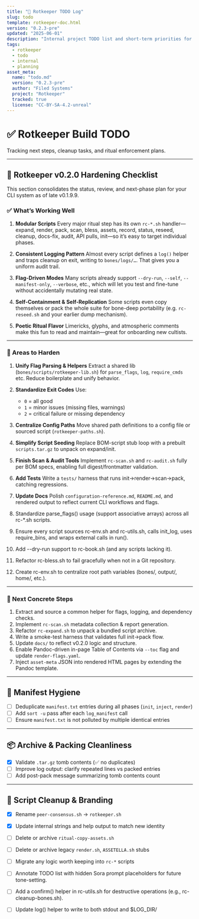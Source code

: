 ```yaml
---
title: "📌 Rotkeeper TODO Log"
slug: todo
template: rotkeeper-doc.html
version: "0.2.3-pre"
updated: "2025-06-01"
description: "Internal project TODO list and short-term priorities for active Rotkeeper patches."
tags:
  - rotkeeper
  - todo
  - internal
  - planning
asset_meta:
  name: "todo.md"
  version: "0.2.3-pre"
  author: "Filed Systems"
  project: "Rotkeeper"
  tracked: true
  license: "CC-BY-SA-4.2-unreal"
---
```


# ✅ Rotkeeper Build TODO

Tracking next steps, cleanup tasks, and ritual enforcement plans.

***

## 🧠 Rotkeeper v0.2.0 Hardening Checklist

This section consolidates the status, review, and next-phase plan for your CLI system as of late v0.1.9.9.

### ✅ What’s Working Well

1. **Modular Scripts**
   Every major ritual step has its own `rc-*.sh` handler—expand, render, pack, scan, bless, assets, record, status, reseed, cleanup, docs-fix, audit, API pulls, init—so it’s easy to target individual phases.

2. **Consistent Logging Pattern**
   Almost every script defines a `log()` helper and traps cleanup on exit, writing to `bones/logs/…`. That gives you a uniform audit trail.

3. **Flag-Driven Modes**
   Many scripts already support `--dry-run`, `--self`, `--manifest-only`, `--verbose`, etc., which will let you test and fine-tune without accidentally mutating real state.

4. **Self-Containment & Self-Replication**
   Some scripts even copy themselves or pack the whole suite for bone-deep portability (e.g. `rc-reseed.sh` and your earlier dump mechanism).

5. **Poetic Ritual Flavor**
   Limericks, glyphs, and atmospheric comments make this fun to read and maintain—great for onboarding new cultists.

***

### 🔧 Areas to Harden

1. **Unify Flag Parsing & Helpers**
   Extract a shared lib (`bones/scripts/rotkeeper-lib.sh`) for `parse_flags`, `log`, `require_cmds` etc. Reduce boilerplate and unify behavior.

2. **Standardize Exit Codes**
   Use:
   - `0` = all good
   - `1` = minor issues (missing files, warnings)
   - `2` = critical failure or missing dependency

3. **Centralize Config Paths**
   Move shared path definitions to a config file or sourced script (`rotkeeper-paths.sh`).

4. **Simplify Script Seeding**
   Replace BOM-script stub loop with a prebuilt `scripts.tar.gz` to unpack on expand/init.

5. **Finish Scan & Audit Tools**
   Implement `rc-scan.sh` and `rc-audit.sh` fully per BOM specs, enabling full digest/frontmatter validation.

6. **Add Tests**
   Write a `tests/` harness that runs init→render→scan→pack, catching regressions.

7. **Update Docs**
   Polish `configuration-reference.md`, `README.md`, and rendered output to reflect current CLI workflows and flags.

8. Standardize parse_flags() usage (support associative arrays) across all rc-*.sh scripts.
9. Ensure every script sources rc-env.sh and rc-utils.sh, calls init_log, uses require_bins, and wraps external calls in run().
10. Add --dry-run support to rc-book.sh (and any scripts lacking it).
11. Refactor rc-bless.sh to fail gracefully when not in a Git repository.
12. Create rc-env.sh to centralize root path variables (bones/, output/, home/, etc.).
***

### 🎯 Next Concrete Steps

1. Extract and source a common helper for flags, logging, and dependency checks.
2. Implement `rc-scan.sh` metadata collection & report generation.
3. Refactor `rc-expand.sh` to unpack a bundled script archive.
4. Write a smoke-test harness that validates full init→pack flow.
5. Update `docs/` to reflect v0.2.0 logic and structure.
6. Enable Pandoc-driven in-page Table of Contents via `--toc` flag and update `render-flags.yaml`.
7. Inject `asset-meta` JSON into rendered HTML pages by extending the Pandoc template.

***

## 🔧 Manifest Hygiene

- [ ] Deduplicate `manifest.txt` entries during all phases (`init`, `inject`, `render`)
- [ ] Add `sort -u` pass after each `log_manifest` call
- [ ] Ensure `manifest.txt` is not polluted by multiple identical entries

***

## 📦 Archive & Packing Cleanliness

- [x] Validate `.tar.gz` tomb contents (✅ no duplicates)
- [ ] Improve log output: clarify repeated lines vs packed entries
- [ ] Add post-pack message summarizing tomb contents count

***

## 🧼 Script Cleanup & Branding

- [x] Rename `peer-consensus.sh` → `rotkeeper.sh`
- [x] Update internal strings and help output to match new identity
- [ ] Delete or archive `ritual-copy-assets.sh`
- [ ] Delete or archive legacy `render.sh`, `ASSETELLA.sh` stubs
- [ ] Migrate any logic worth keeping into `rc-*` scripts
- [ ] Annotate TODO list with hidden Sora prompt placeholders for future tone-setting.

- [ ] Add a confirm() helper in rc-utils.sh for destructive operations (e.g., rc-cleanup-bones.sh).
- [ ] Update log() helper to write to both stdout and $LOG_DIR/<script>.log.

***

## 🔍 Script Compliance Audit

- [ ] Ensure all `rc-*.sh` scripts define `main()` and use `trap` safely
- [ ] Apply `set -euo pipefail` to every script
- [ ] Move shared logic to `rc-utils.sh` and source it
- [ ] Use `check_deps` or equivalent in all scripts
- [ ] Sanity-check argument handling for `--dry-run`, `--help`, `--verbose`

***

## 🪦 Output Enhancements

- [ ] Create HTML `/index.html` showcasing rendered pages
- [ ] Inject CSS, JS, or icon assets via `rc-assets.sh`
- [ ] Add meta headers or banners to rendered output

***

## 🧠 Docs Polish & Metadata Injection

- [x] Write docs for: bless, scan, record
- [x] Link all pages into `index.md`
- [ ] Add version tags to top of all rendered `.html` files
- [ ] Ensure every file in `scripts/` and `templates/` has an `asset-meta` block

- [ ] Consolidate init-config.yaml, render-flags.yaml, and remote-sources.yaml into a single rotkeeper.yaml.
- [ ] Define and document a JSON/YAML schema for frontmatter and asset-meta blocks.
- [ ] Integrate yq + JSON Schema validation in rc-lint.sh to enforce frontmatter and asset-meta consistency.

***

## 🔁 Ritual Logging

- [ ] Improve clarity of bootstrap logs in `rotkeeper.sh`
- [ ] Add tomb version to every log bundle
- [ ] Consider emitting a ritual summary `.md` after pack

***

## 🧾 Audit Tools & Metadata Rituals

- [ ] Create `rotkeeper-audit.md` for checklist-based rotkeeper health tracking
- [ ] Patch `rc-render.sh` to validate YAML frontmatter
- [ ] Enforce `asset-meta:` in all Markdown via `rc-audit.sh`
- [ ] Add failure modes to `rc-audit.sh` for missing frontmatter

***

## 🌐 Optional

- [ ] Generate real Markdown personas for Patchy, Bricky, etc.
- [ ] Add 404.html and weird mascot lore into rendered output
- [ ] Link all tombs to tomb index page

- [ ] Refactor or formally deprecate rc-webbook.sh in favor of rc-book.sh, and document its behavior.
- [ ] Package docbook output into a .tar.gz including metadata and an index.

***


***

## 🧃 Script Stub Logic

- [ ] Only create script stubs if file does not exist or still contains `# TODO`
- [ ] Prevent overwriting functional scripts during `rotkeeper init`
- [ ] Log clearly whether a stub was created vs. a real script preserved
- [ ] Consider `.scripts-seeded` flag to skip future stub generation unless forced

## 🧼 CSS & Template Cleanup

- [x] Bootstrap removal task moved to `template-debt.md`
- [ ] Ensure templates use Hiq or pure CSS only
- [ ] Purge Bootstrap references from `render-flags.yaml` and `.html` comments

## 🧟 Shadow Revelations from Peer Review

The following entries arise from structured reviews, audits, and script dissections. These reflect gaps, fragilities, or design decisions flagged as haunted or misleading. To be addressed before or alongside `v0.2.3`.

### 🔥 Critical Gaps

- [ ] Finish or purge stub scripts (`rc-audit.sh`, `rc-unpack.sh`, `rc-webbook.sh`)
- [ ] Fix archive name collisions: use `%Y-%m-%d_%H%M%S` or `%s` in tarball names
- [ ] Validate `rotkeeper-bom.yaml`, `render-flags.yaml`, and `asset-manifest.yaml` via `yq` schema
- [ ] Enforce standard exit codes: `0` (success), `1` (warn), `2` (fail)
- [ ] Document full lifecycle: create `docs/workflow.md` describing `init → expand → render → pack → scan → reseed`

### 🧪 Testing & Validation

- [ ] Build real test suite using `bats`
- [ ] Add unit tests for `rc-utils.sh` functions
- [ ] Write integration test for full CLI flow (init → pack)
- [ ] Mock `pandoc`, `curl`, `yq` for failure case simulation

### 🧼 YAML + Dependency Fragility

- [ ] Replace manual `awk`/`grep` YAML parsing with `yq` (Mike Farah)
- [ ] Validate `yq` version compatibility in `rc-deps.sh`
- [ ] Add timeout + retry logic to `curl` in `rc-api.sh`
- [ ] Add checksum verification for remote assets

### 🧟 Audit Ritual Enhancements

- [ ] Define schema for `asset-meta` frontmatter
- [ ] Have `rc-audit.sh` fail on missing or malformed metadata
- [ ] Implement `--fix` mode in `rc-audit.sh` to inject missing `asset-meta` blocks

### 📚 Docs to Author

- [ ] `docs/schemas/rotkeeper-bom.md`
- [ ] `docs/schemas/render-flags.md`
- [ ] `docs/schemas/asset-manifest.md`
- [ ] `docs/glossary.md`
- [ ] `docs/errors.md`
- [ ] `docs/workflow.md`
- [ ] `bones/meta/rotkeeper-audit.md`

Last updated: 2025-05-13
<!--
LIMERICK

A checklist that kept getting longer,
Each ritual entry grew stronger.
Though nothing was done,
The logs showed it won—
And the tombshell grew buggier, not wronger.

SORA PROMPT

"a decaying checklist on old paper, taped to a terminal, slowly being updated by a ghostly archivist with a flickering cursor"
-->

### 🕳️ Exit Interview Questions

The following questions emerged from structured peer reviews and onboarding prompts intended to uncover design gaps, user confusion, or brittle behavior.

- [ ] Where’s the “start here” script to run Rotkeeper rituals in sequence?
- [ ] What is the canonical directory structure and where is it documented?
- [ ] Which scripts are production-ready and which are placeholders (e.g. `rc-audit.sh`)?
- [ ] What is the expected schema for `remote-sources.yaml`?
- [ ] What is the full configuration schema for `render-flags.yaml`?
- [ ] What are the bootstrap steps for initializing a fresh Rotkeeper repo?
- [ ] Should we scaffold a default BOM if `rotkeeper-bom.yaml` is missing?
- [ ] Is there a mechanism for staging/production config separation?
- [ ] How are versions for `pandoc`, `yq`, `jq` handled and validated?
- [ ] Should all scripts unify on `rc-utils.sh` or allow local overrides?
- [ ] How should `tar`/`gzip` partial failures be handled?
- [ ] Who owns cleanup duties for `bones/logs`, `bones/archive`, etc.?
- [ ] Do we validate Markdown frontmatter or just hope it’s well-formed?
- [ ] What’s the intended use case for `rc-record.sh`?
- [ ] Are naming conventions enforced for tombs, templates, and assets?
- [ ] What is the expected output of `rc-scan.sh --json-only`?
- [ ] What’s the audit spec for `rc-audit.sh` and its timeline?
- [ ] Should `--dry-run` enforce a strict no-write policy across all scripts?
- [ ] Should `rc-pack.sh` check for existing archive name collisions?
- [ ] Is there a formal CI pipeline or is test coverage DIY?

- [ ] Add a --version flag to every rc-*.sh script that prints its version and exits.
- [ ] Update rc-record.sh (or create new helper) to emit a tomb-replay.sh inside each tomb archive for reconstruction.
- [ ] In rc-pack.sh, if tar or gzip fails, delete partial archives and provide a retry/resume mechanism.